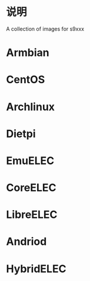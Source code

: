 # 说明
A collection of images for s9xxx

# Armbian


# CentOS


# Archlinux


# Dietpi



# EmuELEC


# CoreELEC


# LibreELEC


# Andriod


# HybridELEC
